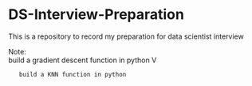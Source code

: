 # DS-Interview-Preparation

This is a repository to record my preparation for data scientist interview

Note:   
       build a gradient descent function in python V
      
       build a KNN function in python

